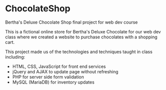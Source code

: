 # ChocolateShop
Bertha's Deluxe Chocolate Shop final project for web dev course

This is a fictional online store for Bertha's Deluxe Chocolate for our web dev class where we created a website to purchase chocolates with a shopping cart.

This project made us of the technologies and techniques taught in class including: 
* HTML, CSS, JavaScript for front end services 
* jQuery and AJAX to update page without refreshing
* PHP for server side form validation
* MySQL (MariaDB) for inventory updates
